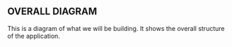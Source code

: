 ## OVERALL DIAGRAM

This is a diagram of what we will be building. It shows the overall structure of the application.

